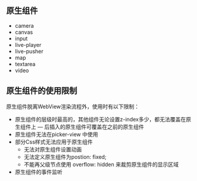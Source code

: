 ## 原生组件
- camera
- canvas
- input
- live-player
- live-pusher
- map
- textarea
- video

## 原生组件的使用限制
原生组件脱离WebView渲染流程外，使用时有以下限制：
* 原生组件的层级时最高的，其他组件无论设置z-index多少，都无法覆盖在原生组件上
  — 后插入的原生组件可覆盖在之前的原生组件
* 原生组件无法在picker-view 中使用
* 部分Css样式无法应用于原生组件
  - 无法对原生组件设置动画
  - 无法定义原生组件为postion: fixed;
  - 不能再父级节点使用 overflow: hidden 来裁剪原生组件的显示区域
* 原生组件的事件监听

